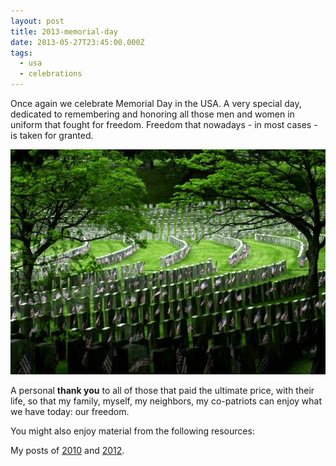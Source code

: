 ```yaml
---
layout: post
title: 2013-memorial-day
date: 2013-05-27T23:45:00.000Z
tags:
  - usa
  - celebrations
---
```

Once again we celebrate Memorial Day in the USA. A very special day, dedicated to remembering and honoring all those men and women in uniform that fought for freedom. Freedom that nowadays - in most cases - is taken for granted.

<img class="media-body-inline-img" data-action="zoom" src="/assets/files/2013-05-27-memorial-day.png" alt="Memorial Day"/>

A personal **thank you** to all of those that paid the ultimate price, with their life, so that my family, myself, my neighbors, my co-patriots can enjoy what we have today: our freedom.

You might also enjoy material from the following resources:

My posts of [2010](/post/2010-memorial-day-usa) and [2012](/post/2012-memorial-day).
